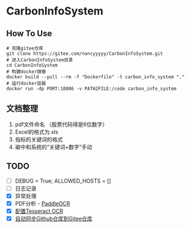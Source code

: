 # CarbonInfoSystem

## How To Use
```
# 克隆gitee仓库
git clone https://gitee.com/nancyyyyy/CarbonInfoSystem.git
# 进入CarbonInfoSystem目录
cd CarbonInfoSystem
# 构建docker镜像
docker build --pull --rm -f "Dockerfile" -t carbon_info_system "." 
# 运行docker容器
docker run -dp PORT:10086 -v PATH2FILE:/code carbon_info_system
```

## 文档整理
1. pdf文件命名 （股票代码得是6位数字）
2. Excel的格式为.xls
3. 指标的关键词的格式
4. 碳中和系统的“关键词+数字”手动

## TODO
- [ ] DEBUG = True; ALLOWED_HOSTS = []
- [ ] 日志记录
- [x] 异常处理
- [x] PDF分析 - [PaddleOCR](https://github.com/PaddlePaddle/PaddleOCR)
- [x] [配置Tesseract OCR](https://zhuanlan.zhihu.com/p/420259031)
- [x] [自动同步Github仓库到Gitee仓库](https://gyx8899.gitbook.io/blog/share/syncgithubtogitee)